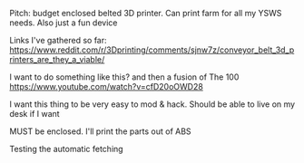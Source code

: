 Pitch: budget enclosed belted 3D printer. Can print farm for all my YSWS needs. Also just a fun device

Links I've gathered so far:
https://www.reddit.com/r/3Dprinting/comments/sjnw7z/conveyor_belt_3d_printers_are_they_a_viable/

I want to do something like this? and then a fusion of The 100
https://www.youtube.com/watch?v=cfD20oOWD28

I want this thing to be very easy to mod & hack. Should be able to live on my desk if I want

MUST be enclosed. I'll print the parts out of ABS

Testing the automatic fetching

